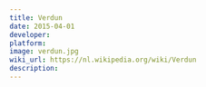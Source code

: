 ```yaml
---
title: Verdun
date: 2015-04-01
developer: 
platform: 
image: verdun.jpg
wiki_url: https://nl.wikipedia.org/wiki/Verdun
description: 
---
```

